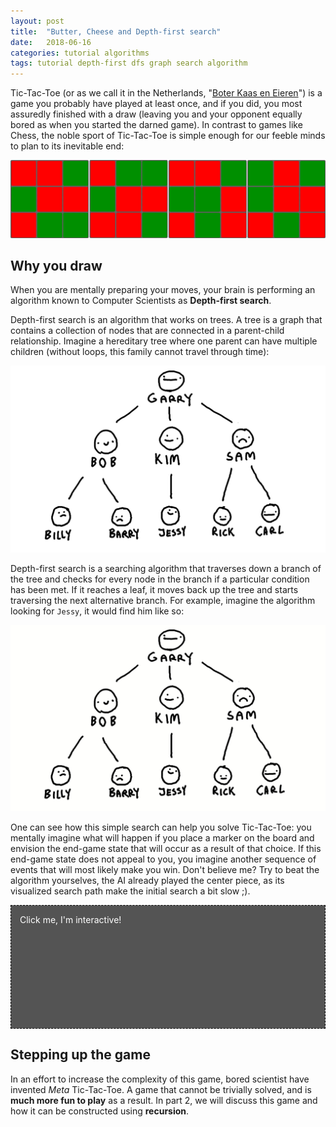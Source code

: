 ```yaml
---
layout: post
title:  "Butter, Cheese and Depth-first search"
date:   2018-06-16
categories: tutorial algorithms
tags: tutorial depth-first dfs graph search algorithm
---
```


Tic-Tac-Toe (or as we call it in the Netherlands, "[Boter Kaas en Eieren](https://translate.google.com/#nl/en/Boter%20kaas%20en%20Eieren)") is a game you probably have played at least once, and if you did,
you most assuredly finished with a draw (leaving you and your opponent
equally bored as when you started the darned game). In contrast to games like Chess,
the noble sport of Tic-Tac-Toe is simple enough for our feeble minds to plan to its
inevitable end:

![Tic-Tac-Toe draw states](/assets/tutorials/algorithms/tic-tac-toe/draws.png "Draw!")

## Why you draw
When you are mentally preparing your moves, your brain is performing
an algorithm known to Computer Scientists as **Depth-first search**.

Depth-first search is an algorithm that works on trees. A tree is a graph that
contains a collection of nodes that are connected in a parent-child relationship.
Imagine a hereditary tree where one parent can have multiple children (without loops, this family cannot travel through time):

![A hereditary tree](/assets/tutorials/algorithms/tic-tac-toe/tree.png "A very special family.")

Depth-first search is a searching algorithm that traverses down a branch of the tree and checks for every node in the branch if a particular condition has been met. If it reaches a leaf, it moves back up the tree and starts traversing the next alternative branch. For example, imagine the algorithm looking for `Jessy`,
it would find him like so:

![A hereditary tree](/assets/tutorials/algorithms/tic-tac-toe/tree.gif "Find Jessy.")

One can see how this simple search can help you solve Tic-Tac-Toe: you
mentally imagine what will happen if you place a marker on the board and envision
the end-game state that will occur as a result of that choice.
If this end-game state does not appeal to you, you imagine another sequence of
events that will most likely make you win. Don't believe me?
Try to beat the algorithm yourselves, the AI already played the center piece, as its visualized search path make the initial search a bit slow ;).

<style>
#game {
    position: relative;
    background-color: #AAA;
    border: 1px dashed black;
}

#playing-field {
    display: grid;
    grid-template-columns: auto auto auto;
    width:12em; height:12em; margin: auto;
    padding: 1em;
}

#playing-field div {
    border: 1px solid black;
    background-color: #EEE;
}

#playing-field div[mark="0"] {
    background-color: red;
}

#playing-field div[mark="1"] {
    background-color: green;
}

#interaction {
    position: absolute;
    width: 100%;
    height: 100%;
    background-color: rgba(0,0,0,0.5);
    color: white;
}

#interaction:after {
    position:absolute;
    content: "Click me, I'm interactive!";
    padding:1em;
}
</style>
<div id ="game">
    <div id="interaction" onclick="this.style.display='none'">
    </div>
    <div id="playing-field">
    </div>
</div>
<script src="/assets/tutorials/algorithms/tic-tac-toe/TTT-dfs.js"></script>

## Stepping up the game
In an effort to increase the complexity of this game, bored scientist have invented
_Meta_ Tic-Tac-Toe. A game that cannot be trivially solved, and is **much more
fun to play** as a result. In part 2, we will discuss this game and how it can be constructed using **recursion**.
